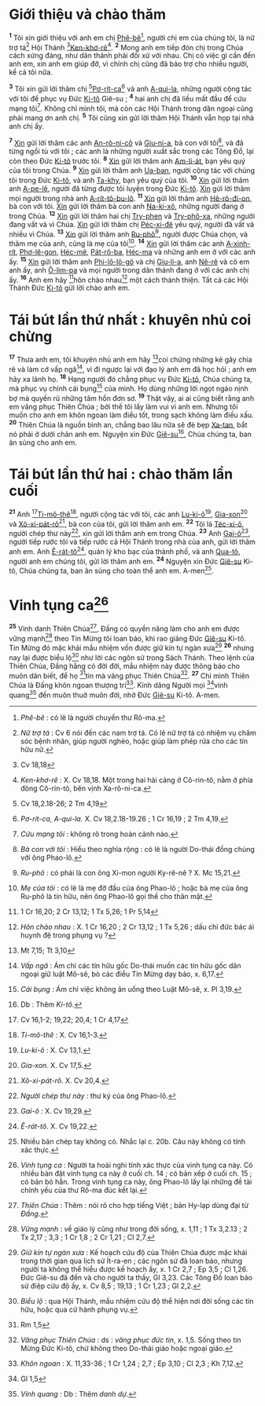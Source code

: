 # Giới thiệu và chào thăm
<sup><b>1</b></sup> Tôi xin giới thiệu với anh em chị [Phê-bê]()[^1-5cbb1830-8827-4b43-8421-38372fa31051], người chị em của chúng tôi, là nữ trợ tá[^2-5cbb1830-8827-4b43-8421-38372fa31051] Hội Thánh [^1@-5cbb1830-8827-4b43-8421-38372fa31051][Ken-khơ-rê]()[^3-5cbb1830-8827-4b43-8421-38372fa31051]. <sup><b>2</b></sup> Mong anh em tiếp đón chị trong Chúa cách xứng đáng, như dân thánh phải đối xử với nhau. Chị có việc gì cần đến anh em, xin anh em giúp đỡ, vì chính chị cũng đã bảo trợ cho nhiều người, kể cả tôi nữa.

<sup><b>3</b></sup> Tôi xin gửi lời thăm chị [^2@-5cbb1830-8827-4b43-8421-38372fa31051][Pơ-rít-ca]()[^4-5cbb1830-8827-4b43-8421-38372fa31051] và anh [A-qui-la](), những người cộng tác với tôi để phục vụ Đức [Ki-tô]() Giê-su ; <sup><b>4</b></sup> hai anh chị đã liều mất đầu để cứu mạng tôi[^5-5cbb1830-8827-4b43-8421-38372fa31051]. Không chỉ mình tôi, mà còn các Hội Thánh trong dân ngoại cũng phải mang ơn anh chị. <sup><b>5</b></sup> Tôi cũng xin gửi lời thăm Hội Thánh vẫn họp tại nhà anh chị ấy.

<sup><b>7</b></sup> [Xin]() gửi lời thăm các anh [An-rô-ni-cô]() và [Giu-ni-a](), bà con với tôi[^6-5cbb1830-8827-4b43-8421-38372fa31051], và đã từng ngồi tù với tôi ; các anh là những người xuất sắc trong các Tông Đồ, lại còn theo Đức [Ki-tô]() trước tôi. <sup><b>8</b></sup> [Xin]() gửi lời thăm anh [Am-li-át](), bạn yêu quý của tôi trong Chúa. <sup><b>9</b></sup> [Xin]() gửi lời thăm anh [Ua-ban](), người cộng tác với chúng tôi trong Đức [Ki-tô](), và anh [Ta-khy](), bạn yêu quý của tôi. <sup><b>10</b></sup> [Xin]() gửi lời thăm anh [A-pe-lê](), người đã từng được tôi luyện trong Đức [Ki-tô](). [Xin]() gửi lời thăm mọi người trong nhà anh [A-rít-tô-bu-lô](). <sup><b>11</b></sup> [Xin]() gửi lời thăm anh [Hê-rô-đi-on](), bà con với tôi. [Xin]() gửi lời thăm bà con anh [Na-ki-xô](), những người đang ở trong Chúa. <sup><b>12</b></sup> [Xin]() gửi lời thăm hai chị [Try-phen]() và [Try-phô-xa](), những người đang vất vả vì Chúa. [Xin]() gửi lời thăm chị [Péc-xi-đê]() yêu quý, người đã vất vả nhiều vì Chúa. <sup><b>13</b></sup> [Xin]() gửi lời thăm anh [Ru-phô]()[^7-5cbb1830-8827-4b43-8421-38372fa31051], người được Chúa chọn, và thăm mẹ của anh, cũng là mẹ của tôi[^8-5cbb1830-8827-4b43-8421-38372fa31051]. <sup><b>14</b></sup> [Xin]() gửi lời thăm các anh [A-xinh-rít](), [Phơ-lê-gon](), [Héc-mê](), [Pát-rô-ba](), [Héc-ma]() và những anh em ở với các anh ấy. <sup><b>15</b></sup> [Xin]() gửi lời thăm anh [Phi-lô-lô-gô]() và chị [Giu-li-a](), anh [Nê-rê]() và cô em anh ấy, anh [Ô-lim-pa]() và mọi người trong dân thánh đang ở với các anh chị ấy. <sup><b>16</b></sup> Anh em hãy [^3@-5cbb1830-8827-4b43-8421-38372fa31051]hôn chào nhau[^9-5cbb1830-8827-4b43-8421-38372fa31051] một cách thánh thiện. Tất cả các Hội Thánh Đức [Ki-tô]() gửi lời chào anh em.


# Tái bút lần thứ nhất : khuyên nhủ coi chừng
<sup><b>17</b></sup> Thưa anh em, tôi khuyên nhủ anh em hãy [^4@-5cbb1830-8827-4b43-8421-38372fa31051]coi chừng những kẻ gây chia rẽ và làm cớ vấp ngã[^10-5cbb1830-8827-4b43-8421-38372fa31051], vì đi ngược lại với đạo lý anh em đã học hỏi ; anh em hãy xa lánh họ. <sup><b>18</b></sup> Hạng người đó chẳng phục vụ Đức [Ki-tô](), Chúa chúng ta, mà phục vụ chính cái bụng[^11-5cbb1830-8827-4b43-8421-38372fa31051] của mình. Họ dùng những lời ngọt ngào nịnh bợ mà quyến rũ những tâm hồn đơn sơ. <sup><b>19</b></sup> Thật vậy, ai ai cũng biết rằng anh em vâng phục Thiên Chúa ; bởi thế tôi lấy làm vui vì anh em. Nhưng tôi muốn cho anh em khôn ngoan làm điều tốt, trong sạch không làm điều xấu. <sup><b>20</b></sup> Thiên Chúa là nguồn bình an, chẳng bao lâu nữa sẽ đè bẹp [Xa-tan](), bắt nó phải ở dưới chân anh em. Nguyện xin Đức [Giê-su]()[^12-5cbb1830-8827-4b43-8421-38372fa31051], Chúa chúng ta, ban ân sủng cho anh em.


# Tái bút lần thứ hai : chào thăm lần cuối
<sup><b>21</b></sup> Anh [^5@-5cbb1830-8827-4b43-8421-38372fa31051][Ti-mô-thê]()[^13-5cbb1830-8827-4b43-8421-38372fa31051], người cộng tác với tôi, các anh [Lu-ki-ô]()[^14-5cbb1830-8827-4b43-8421-38372fa31051], [Gia-xon]()[^15-5cbb1830-8827-4b43-8421-38372fa31051] và [Xô-xi-pát-rô]()[^16-5cbb1830-8827-4b43-8421-38372fa31051], bà con của tôi, gửi lời thăm anh em. <sup><b>22</b></sup> Tôi là [Téc-xi-ô](), người chép thư này[^17-5cbb1830-8827-4b43-8421-38372fa31051], xin gửi lời thăm anh em trong Chúa. <sup><b>23</b></sup> Anh [Gai-ô]()[^18-5cbb1830-8827-4b43-8421-38372fa31051], người tiếp rước tôi và tiếp rước cả Hội Thánh trong nhà của anh, gửi lời thăm anh em. Anh [Ê-rát-tô]()[^19-5cbb1830-8827-4b43-8421-38372fa31051], quản lý kho bạc của thành phố, và anh [Qua-tô](), người anh em chúng tôi, gửi lời thăm anh em. <sup><b>24</b></sup> Nguyện xin Đức [Giê-su]() Ki-tô, Chúa chúng ta, ban ân sủng cho toàn thể anh em. A-men[^20-5cbb1830-8827-4b43-8421-38372fa31051].


# Vinh tụng ca[^21-5cbb1830-8827-4b43-8421-38372fa31051]
<sup><b>25</b></sup> Vinh danh Thiên Chúa[^22-5cbb1830-8827-4b43-8421-38372fa31051], Đấng có quyền năng làm cho anh em được vững mạnh[^23-5cbb1830-8827-4b43-8421-38372fa31051] theo Tin Mừng tôi loan báo, khi rao giảng Đức [Giê-su]() Ki-tô. Tin Mừng đó mặc khải mầu nhiệm vốn được giữ kín tự ngàn xưa[^24-5cbb1830-8827-4b43-8421-38372fa31051] <sup><b>26</b></sup> nhưng nay lại được biểu lộ[^25-5cbb1830-8827-4b43-8421-38372fa31051] như lời các ngôn sứ trong Sách Thánh. Theo lệnh của Thiên Chúa, Đấng hằng có đời đời, mầu nhiệm này được thông báo cho muôn dân biết, để họ [^6@-5cbb1830-8827-4b43-8421-38372fa31051]tin mà vâng phục Thiên Chúa[^26-5cbb1830-8827-4b43-8421-38372fa31051]. <sup><b>27</b></sup> Chỉ mình Thiên Chúa là Đấng khôn ngoan thượng trí[^27-5cbb1830-8827-4b43-8421-38372fa31051]. Kính dâng Người mọi [^7@-5cbb1830-8827-4b43-8421-38372fa31051]vinh quang[^28-5cbb1830-8827-4b43-8421-38372fa31051] đến muôn thuở muôn đời, nhờ Đức [Giê-su]() Ki-tô. A-men.

[^1-5cbb1830-8827-4b43-8421-38372fa31051]: *Phê-bê* : có lẽ là người chuyển thư Rô-ma.
[^2-5cbb1830-8827-4b43-8421-38372fa31051]: *Nữ trợ tá* : Cv 6 nói đến các nam trợ tá. Có lẽ nữ trợ tá có nhiệm vụ chăm sóc bệnh nhân, giúp người nghèo, hoặc giúp làm phép rửa cho các tín hữu nữ.
[^3-5cbb1830-8827-4b43-8421-38372fa31051]: *Ken-khơ-rê* : X. Cv 18,18. Một trong hai hải cảng ở Cô-rin-tô, nằm ở phía đông Cô-rin-tô, bên vịnh Xa-rô-ni-ca.
[^4-5cbb1830-8827-4b43-8421-38372fa31051]: *Pơ-rít-ca, A-qui-la.* X. Cv 18,2.18-19.26 ; 1 Cr 16,19 ; 2 Tm 4,19.
[^5-5cbb1830-8827-4b43-8421-38372fa31051]: *Cứu mạng tôi* : không rõ trong hoàn cảnh nào.
[^6-5cbb1830-8827-4b43-8421-38372fa31051]: *Bà con với tôi* : Hiểu theo nghĩa rộng : có lẽ là người Do-thái đồng chủng với ông Phao-lô.
[^7-5cbb1830-8827-4b43-8421-38372fa31051]: *Ru-phô* : có phải là con ông Xi-mon người Ky-rê-nê ? X. Mc 15,21.
[^8-5cbb1830-8827-4b43-8421-38372fa31051]: *Mẹ của tôi* : có lẽ là mẹ đỡ đầu của ông Phao-lô ; hoặc bà mẹ của ông Ru-phô là tín hữu, nên ông Phao-lô gọi thế cho thân mật.
[^9-5cbb1830-8827-4b43-8421-38372fa31051]: *Hôn chào nhau* : X. 1 Cr 16,20 ; 2 Cr 13,12 ; 1 Tx 5,26 ; dấu chỉ đức bác ái huynh đệ trong phụng vụ ?
[^10-5cbb1830-8827-4b43-8421-38372fa31051]: *Vấp ngã* : Ám chỉ các tín hữu gốc Do-thái muốn các tín hữu gốc dân ngoại giữ luật Mô-sê, bỏ các điều Tin Mừng dạy bảo, x. 6,17.
[^11-5cbb1830-8827-4b43-8421-38372fa31051]: *Cái bụng* : Ám chỉ việc không ăn uống theo Luật Mô-sê, x. Pl 3,19.
[^12-5cbb1830-8827-4b43-8421-38372fa31051]: Db : Thêm *Ki-tô*.
[^13-5cbb1830-8827-4b43-8421-38372fa31051]: *Ti-mô-thê* : X. Cv 16,1-3.
[^14-5cbb1830-8827-4b43-8421-38372fa31051]: *Lu-ki-ô* : X. Cv 13,1.
[^15-5cbb1830-8827-4b43-8421-38372fa31051]: *Gia-xon.* X. Cv 17,5.
[^16-5cbb1830-8827-4b43-8421-38372fa31051]: *Xô-xi-pát-rô*. X. Cv 20,4.
[^17-5cbb1830-8827-4b43-8421-38372fa31051]: *Người chép thư này* : thư ký của ông Phao-lô.
[^18-5cbb1830-8827-4b43-8421-38372fa31051]: *Gai-ô* : X. Cv 19,29.
[^19-5cbb1830-8827-4b43-8421-38372fa31051]: *Ê-rát-tô*. X. Cv 19,22.
[^20-5cbb1830-8827-4b43-8421-38372fa31051]: Nhiều bản chép tay không có. Nhắc lại c. 20b. Câu này không có tính xác thực.
[^21-5cbb1830-8827-4b43-8421-38372fa31051]: *Vinh tụng ca* : Người ta hoài nghi tính xác thực của vinh tụng ca này. Có nhiều bản đặt vinh tụng ca này ở cuối ch. 14 ; có bản xếp ở cuối ch. 15 ; có bản bỏ hẳn. Trong vinh tụng ca này, ông Phao-lô lấy lại những đề tài chính yếu của thư Rô-ma đúc kết lại.
[^22-5cbb1830-8827-4b43-8421-38372fa31051]: *Thiên Chúa* : Thêm : nói rõ cho hợp tiếng Việt ; bản Hy-lạp dùng đại từ *Đấng*.
[^23-5cbb1830-8827-4b43-8421-38372fa31051]: *Vững mạnh* : về giáo lý cũng như trong đời sống, x. 1,11 ; 1 Tx 3,2.13 ; 2 Tx 2,17 ; 3,3 ; 1 Cr 1,8 ; 2 Cr 1,21 ; Cl 2,7.
[^24-5cbb1830-8827-4b43-8421-38372fa31051]: *Giữ kín tự ngàn xưa* : Kế hoạch cứu độ của Thiên Chúa được mặc khải trong thời gian qua lịch sử Ít-ra-en ; các ngôn sứ đã loan báo, nhưng người ta không thể hiểu được kế hoạch ấy, x. 1 Cr 2,7 ; Ep 3,5 ; Cl 1,26. Đức Giê-su đã đến và cho người ta thấy, Gl 3,23. Các Tông Đồ loan báo sứ điệp cứu độ ấy, x. Cv 8,5 ; 19,13 ; 1 Cr 1,23 ; Gl 2,2.
[^25-5cbb1830-8827-4b43-8421-38372fa31051]: *Biểu lộ* : qua Hội Thánh, mầu nhiệm cứu độ thể hiện nơi đời sống các tín hữu, hoặc qua cử hành phụng vụ.
[^26-5cbb1830-8827-4b43-8421-38372fa31051]: *Vâng phục Thiên Chúa* : ds : *vâng phục đức tin*, x. 1,5. Sống theo tin Mừng Đức Ki-tô, chứ không theo Do-thái giáo hoặc ngoại giáo.
[^27-5cbb1830-8827-4b43-8421-38372fa31051]: *Khôn ngoan* : X. 11,33-36 ; 1 Cr 1,24 ; 2,7 ; Ep 3,10 ; Cl 2,3 ; Kh 7,12.
[^28-5cbb1830-8827-4b43-8421-38372fa31051]: *Vinh quang* : Db : Thêm *danh dự*.
[^1@-5cbb1830-8827-4b43-8421-38372fa31051]: Cv 18,18
[^2@-5cbb1830-8827-4b43-8421-38372fa31051]: Cv 18,2.18-26; 2 Tm 4,19
[^3@-5cbb1830-8827-4b43-8421-38372fa31051]: 1 Cr 16,20; 2 Cr 13,12; 1 Tx 5,26; 1 Pr 5,14
[^4@-5cbb1830-8827-4b43-8421-38372fa31051]: Mt 7,15; Tt 3,10
[^5@-5cbb1830-8827-4b43-8421-38372fa31051]: Cv 16,1-2; 19,22; 20,4; 1 Cr 4,17
[^6@-5cbb1830-8827-4b43-8421-38372fa31051]: Rm 1,5
[^7@-5cbb1830-8827-4b43-8421-38372fa31051]: Gl 1,5